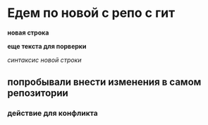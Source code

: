 # Едем по новой с репо с гит

**новая строка**

__еще текста для порверки__

*синтаксис* _новой строки_

## попробывали внести изменения в самом репозитории

### действие для конфликта
